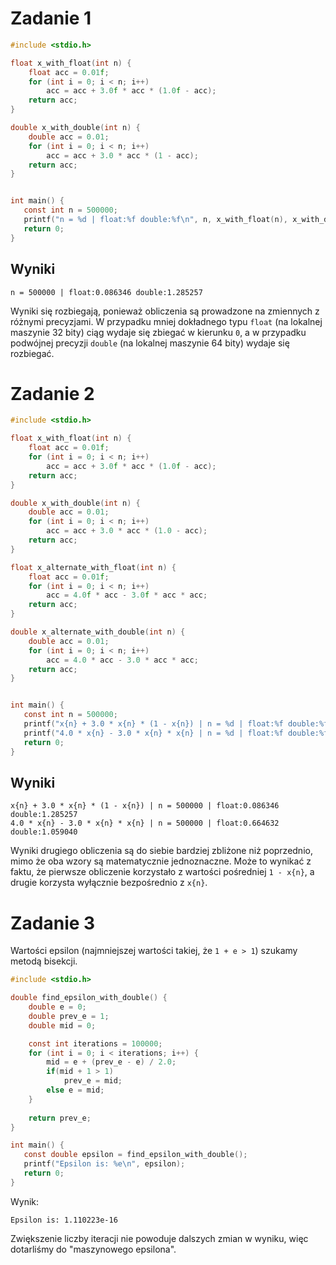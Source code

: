 # Zadanie 1

```c
#include <stdio.h>

float x_with_float(int n) {
    float acc = 0.01f;
    for (int i = 0; i < n; i++)
        acc = acc + 3.0f * acc * (1.0f - acc);
    return acc;
}

double x_with_double(int n) {
    double acc = 0.01;
    for (int i = 0; i < n; i++)
        acc = acc + 3.0 * acc * (1 - acc);
    return acc;
}


int main() {
   const int n = 500000;
   printf("n = %d | float:%f double:%f\n", n, x_with_float(n), x_with_double(n));
   return 0;
}
```

## Wyniki

```
n = 500000 | float:0.086346 double:1.285257
```

Wyniki się rozbiegają, ponieważ obliczenia są prowadzone na zmiennych z różnymi precyzjami. W przypadku mniej dokładnego typu `float` (na lokalnej maszynie 32 bity) ciąg wydaje się zbiegać w kierunku `0`, a w przypadku podwójnej precyzji `double`  (na lokalnej maszynie 64 bity) wydaje się rozbiegać.

# Zadanie 2

```c
#include <stdio.h>

float x_with_float(int n) {
    float acc = 0.01f;
    for (int i = 0; i < n; i++)
        acc = acc + 3.0f * acc * (1.0f - acc);
    return acc;
}

double x_with_double(int n) {
    double acc = 0.01;
    for (int i = 0; i < n; i++)
        acc = acc + 3.0 * acc * (1.0 - acc);
    return acc;
}

float x_alternate_with_float(int n) {
    float acc = 0.01f;
    for (int i = 0; i < n; i++)
        acc = 4.0f * acc - 3.0f * acc * acc;
    return acc;
}

double x_alternate_with_double(int n) {
    double acc = 0.01;
    for (int i = 0; i < n; i++)
        acc = 4.0 * acc - 3.0 * acc * acc;
    return acc;
}


int main() {
   const int n = 500000;
   printf("x{n} + 3.0 * x{n} * (1 - x{n}) | n = %d | float:%f double:%f\n", n, x_with_float(n), x_with_double(n));
   printf("4.0 * x{n} - 3.0 * x{n} * x{n} | n = %d | float:%f double:%f\n", n, x_alternate_with_float(n), x_alternate_with_double(n));
   return 0;
}
```

## Wyniki

```
x{n} + 3.0 * x{n} * (1 - x{n}) | n = 500000 | float:0.086346 double:1.285257
4.0 * x{n} - 3.0 * x{n} * x{n} | n = 500000 | float:0.664632 double:1.059040
```

Wyniki drugiego obliczenia są do siebie bardziej zbliżone niż poprzednio, mimo że oba wzory są matematycznie jednoznaczne. 
Może to wynikać z faktu, że pierwsze obliczenie korzystało z wartości pośredniej `1 - x{n}`, a drugie korzysta wyłącznie bezpośrednio z `x{n}`.

# Zadanie 3

Wartości epsilon (najmniejszej wartości takiej, że `1 + e > 1`) szukamy metodą bisekcji.

```c
#include <stdio.h>

double find_epsilon_with_double() {
    double e = 0;
    double prev_e = 1;
    double mid = 0;

    const int iterations = 100000;
    for (int i = 0; i < iterations; i++) {
        mid = e + (prev_e - e) / 2.0;
        if(mid + 1 > 1) 
            prev_e = mid;
        else e = mid;
    }
    
    return prev_e;
}

int main() {
   const double epsilon = find_epsilon_with_double();
   printf("Epsilon is: %e\n", epsilon);
   return 0;
}
```

Wynik:
```
Epsilon is: 1.110223e-16
```

Zwiększenie liczby iteracji nie powoduje dalszych zmian w wyniku, więc dotarliśmy do "maszynowego epsilona".